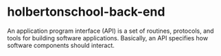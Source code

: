 # holbertonschool-back-end
An application program interface (API) is a set of routines, protocols, and tools for building software applications. Basically, an API specifies how software components should interact.
